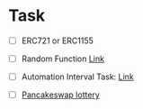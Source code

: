 # Task

- [ ] ERC721 or ERC1155

- [ ] Random Function [Link](https://docs.chain.link/vrf/v2-5/overview/subscription)

- [ ] Automation Interval Task: [Link](https://docs.chain.link/chainlink-automation/guides/compatible-contracts)



- [ ] [Pancakeswap lottery](https://bscscan.com/address/0x5af6d33de2ccec94efb1bdf8f92bd58085432d2c#code)